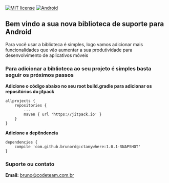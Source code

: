 [![MIT license](https://img.shields.io/dub/l/vibe-d.svg?style=flat-square)](http://opensource.org/licenses/MIT)
[![Android](https://img.shields.io/badge/Android-Download-brightgreen.svg?style=flat-square)](https://github.com/brunordg/ctanywhere/archive/v1.0.2-SNAPSHOT.zip)

## Bem vindo a sua nova biblioteca de suporte para Android 

Para você usar a biblioteca é simples, logo vamos adicionar mais funcionalidades que vão aumentar a sua produtividade para desenvolvimento de aplicativos móveis


### Para adicionar a biblioteca ao seu projeto é simples basta seguir os próximos passos

**Adicione o código abaixo no seu root build.gradle para adicionar os repositórios do jitpack**

```
allprojects {
	repositories {
		...
		maven { url 'https://jitpack.io' }
	}
}
```

**Adicione a depêndencia**

```
dependencies {
	compile 'com.github.brunordg:ctanywhere:1.0.1-SNAPSHOT'
}
```

### Suporte ou contato

**Email:** bruno@codeteam.com.br
